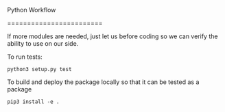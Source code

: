 Python Workflow

========================

If more modules are needed, just let us before coding so we can verify the ability to use on our side.

To run tests:

```python3 setup.py test```


To build and deploy the package locally so that it can be tested as a package

```pip3 install -e .```
